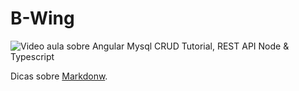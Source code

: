 # B-Wing
![Video aula sobre Angular Mysql CRUD Tutorial, REST API Node & Typescript](https://www.youtube.com/watch?v=lxYB79ANJM8)


Dicas sobre [Markdonw](https://github.com/adam-p/markdown-here/wiki/Markdown-Cheatsheet).
